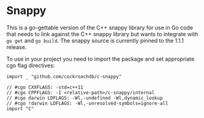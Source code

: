 # Snappy

This is a go-gettable version of the C++ snappy library for use in Go code that needs to link
against the C++ snappy library but wants to integrate with `go get` and `go build`. The snappy
source is currently pinned to the 1.1.1 release.

To use in your project you need to import the package and set appropriate cgo flag directives:

```
import _ "github.com/cockroachdb/c-snappy"

// #cgo CXXFLAGS: -std=c++11
// #cgo CPPFLAGS: -I <relative-path>/c-snappy/internal
// #cgo darwin LDFLAGS: -Wl,-undefined -Wl,dynamic_lookup
// #cgo !darwin LDFLAGS: -Wl,-unresolved-symbols=ignore-all
import "C"
```
